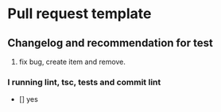 # Pull request template

## Changelog and recommendation for test

1.  fix bug, create item and remove.

### I running lint, tsc, tests and commit lint

-   [] yes
